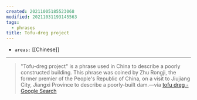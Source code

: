 ```yaml
---
created: 20211005185523068
modified: 20211031193145563
tags:
  - phrases
title: Tofu-dreg project
---
```


- `areas:` [[Chinese]]

---

> "Tofu-dreg project" is a phrase used in China to describe a poorly constructed building. This phrase was coined by Zhu Rongji, the former premier of the People's Republic of China, on a visit to Jiujiang City, Jiangxi Province to describe a poorly-built dam.—via [tofu dreg - Google Search](https://www.google.com/search?q=tofu+dreg&oq=tofu+dreg&aqs=chrome.0.0i512l5j0i10i512j0i512l3.3840j0j1&sourceid=chrome&ie=UTF-8)
